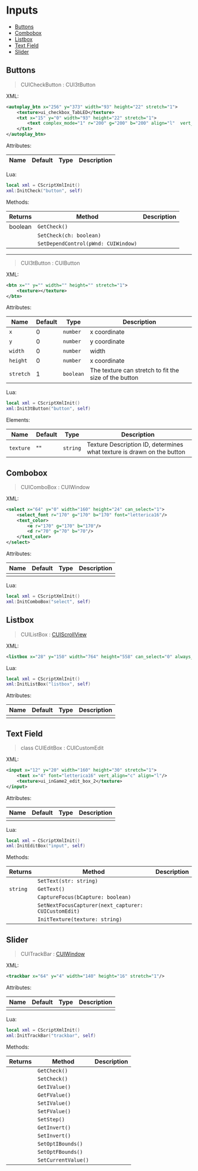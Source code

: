 # Inputs

- [Buttons](#buttons)
- [Combobox](#combobox)
- [Listbox](#listbox)
- [Text Field](#text-field)
- [Slider](#slider)

## Buttons


> CUICheckButton : CUI3tButton

XML:
```xml
<autoplay_btn x="256" y="373" width="93" height="22" stretch="1">
    <texture>ui_checkbox_TabLED</texture>
    <txt x="15" y="0" width="93" height="22" stretch="1">
        <text complex_mode="1" r="200" g="200" b="200" align="l"  vert_align="c" font="letterica16"/>
    </txt>
</autoplay_btn>
```

Attributes:

| Name | Default | Type | Description |
| --- | --- | --- | --- |

Lua:
```lua
local xml = CScriptXmlInit()
xml:InitCheck("button", self)
```

Methods:

| Returns | Method | Description |
| --- | --- | --- |
| boolean | `GetCheck()` |  |  |
|  | `SetCheck(ch: boolean)` |  |  |
|  | `SetDependControl(pWnd: CUIWindow)` |  |  |

---


> CUI3tButton : CUIButton


XML:
```xml
<btn x="" y="" width="" height="" stretch="1">
    <texture></texture>
</btn>
```
Attributes:

| Name | Default | Type | Description |
| --- | --- | --- | --- |
| `x` | 0 | `number` | x coordinate |
| `y` | 0 | `number` | y coordinate |
| `width` | 0 | `number` | width |
| `height` | 0 | `number` | x coordinate |
| `stretch` | 1 | `boolean` | The texture can stretch to fit the size of the button |

Lua:
```lua
local xml = CScriptXmlInit()
xml:Init3tButton("button", self)
```

Elements:

| Name | Default | Type | Description |
| --- | --- | --- | --- |
| `texture` | "" | `string` | Texture Description ID, determines what texture is drawn on the button |

## Combobox

> CUIComboBox : CUIWindow

XML:
```xml
<select x="64" y="0" width="160" height="24" can_select="1">
    <select_font r="170" g="170" b="170" font="letterica16"/>
    <text_color>
        <e r="170" g="170" b="170"/>
        <d r="70" g="70" b="70"/>
    </text_color>
</select>
```

Attributes:

| Name | Default | Type | Description |
| --- | --- | --- | --- |
|  |  |  |  |

Lua:
```lua
local xml = CScriptXmlInit()
xml:InitComboBox("select", self)
```


## Listbox

> CUIListBox : [CUIScrollView](layouts.md#scrollable-window)


XML:
```xml
<listbox x="28" y="150" width="764" height="558" can_select="0" always_show_scroll="1" stretch="1"/>
```

Lua:
```lua
local xml = CScriptXmlInit()
xml:InitListBox("listbox", self)
```

Attributes:

| Name | Default | Type | Description |
| --- | --- | --- | --- |
|  |  |  |  |

## Text Field


> class CUIEditBox : CUICustomEdit

XML:
```xml
<input x="12" y="20" width="160" height="30" stretch="1">
    <text x="4" font="letterica16" vert_align="c" align="l"/>
    <texture>ui_inGame2_edit_box_2</texture>
</input>
```

Attributes:

| Name | Default | Type | Description |
| --- | --- | --- | --- |
|  |  |  |  |

Lua:
```lua
local xml = CScriptXmlInit()
xml:InitEditBox("input", self)
```

Methods:

| Returns | Method | Description |
| --- | --- | --- |
|  | `SetText(str: string)` |  |
| `string` | `GetText()` |  |
|  | `CaptureFocus(bCapture: boolean)` |  |
|  | `SetNextFocusCapturer(next_capturer: CUICustomEdit)` |  |
|  | `InitTexture(texture: string)` |  |

## Slider

> CUITrackBar : [CUIWindow](layouts.md#window)

XML:
```xml
<trackbar x="64" y="4" width="140" height="16" stretch="1"/>
```

Attributes:

| Name | Default | Type | Description |
| --- | --- | --- | --- |
|  |  |  |  |

Lua:
```lua
local xml = CScriptXmlInit()
xml:InitTrackBar("trackbar", self)
```

Methods:

| Returns | Method | Description |
| --- | --- | --- |
|  | `GetCheck()` |  |
|  | `SetCheck()` |  |
|  | `GetIValue()` |  |
|  | `GetFValue()` |  |
|  | `SetIValue()` |  |
|  | `SetFValue()` |  |
|  | `SetStep()` |  |
|  | `GetInvert()` |  |
|  | `SetInvert()` |  |
|  | `SetOptIBounds()` |  |
|  | `SetOptFBounds()` |  |
|  | `SetCurrentValue()` |  |